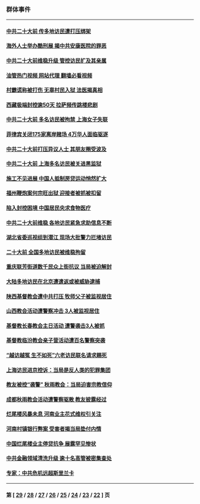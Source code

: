 ### 群体事件
---
#### [中共二十大前 传多地访民遭打压绑架](../../pages/ncid279/n13843740.md?10130845) 
#### [海外人士举办酷刑展 揭中共安康医院的罪恶](../../pages/ncid279/n13842499.md?10130845) 
#### [中共二十大前维稳升级 管控访民扩及其亲属](../../pages/ncid279/n13842240.md?10130845) 
#### [油管热门视频 网站代理 翻墙必看视频](http://209.222.30.114:81/youtube.html?10130845)
#### [村霸谎称被打伤 无辜村民入狱 法医揭真相](../../pages/ncid279/n13838149.md?10130845) 
#### [西藏极端封控逾50天 拉萨频传跳楼悲剧](../../pages/ncid279/n13836551.md?10130845) 
#### [中共二十大前 多名访民被拘禁 上海女子失联](../../pages/ncid279/n13834363.md?10130845) 
#### [菲律宾关闭175家离岸赌场 4万华人面临驱逐](../../pages/ncid279/n13833169.md?10130845) 
#### [中共二十大前打压异议人士 其朋友圈受波及](../../pages/ncid279/n13833136.md?10130845) 
#### [中共二十大前 上海多名访民被关进黑监狱](../../pages/ncid279/n13829500.md?10130845) 
#### [施工不见进展 中国人抵制房贷运动悄然扩大](../../pages/ncid279/n13828435.md?10130845) 
#### [福州鞭炮案何宗旺出狱 迎接者被抓被扣留](../../pages/ncid279/n13824304.md?10130845) 
#### [陷入封控困境 中国居民央求食物医疗](../../pages/ncid279/n13823589.md?10130845) 
#### [中共二十大前维稳 各地访民紧急求助信息不断](../../pages/ncid279/n13822888.md?10130845) 
#### [湖北省委巡视组到潜江 现场大批警力拦堵访民](../../pages/ncid279/n13820243.md?10130845) 
#### [二十大前 全国多地访民被维稳拘留](../../pages/ncid279/n13819431.md?10130845) 
#### [重庆联芳街道数千民众上街抗议 当局被迫解封](../../pages/ncid279/n13812220.md?10130845) 
#### [大陆多地访民在北京遭遣返或被威胁逮捕](../../pages/ncid279/n13812104.md?10130845) 
#### [陕西基督教会遭中共打压 牧师父子被监视居住](../../pages/ncid279/n13811611.md?10130845) 
#### [山西教会活动遭警察冲击 3人被监视居住](../../pages/ncid279/n13808966.md?10130845) 
#### [基督教长春教会主日活动 遭警袭击3人被抓](../../pages/ncid279/n13806935.md?10130845) 
#### [基督教临汾教会亲子营活动遭百名警察突袭](../../pages/ncid279/n13806527.md?10130845) 
#### [“越访越冤 生不如死”六老访民联名请求赐死](../../pages/ncid279/n13805907.md?10130845) 
#### [上海访民进京控诉：当局是反人类的犯罪集团](../../pages/ncid279/n13803858.md?10130845) 
#### [教友被控“袭警” 秋雨教会：当局迫害宗教信仰](../../pages/ncid279/n13803563.md?10130845) 
#### [成都秋雨教会活动遭警察驱散 教友披露经过](../../pages/ncid279/n13802541.md?10130845) 
#### [烂尾楼风暴未息 河南业主花式维权引关注](../../pages/ncid279/n13794519.md?10130845) 
#### [河南村镇银行弊案 受害者揭当局垫付内情](../../pages/ncid279/n13791990.md?10130845) 
#### [中国烂尾楼业主停贷抗争 展露罕见惨状](../../pages/ncid279/n13787794.md?10130845) 
#### [中共金融领域清洗升级 逾十名高管被密集查处](../../pages/ncid279/n13782694.md?10130845) 
#### [专家：中共危机远超斯里兰卡](../../pages/ncid279/n13782248.md?10130845) 

---
#### 第 [ [29](./29.md?10130845) / [28](./28.md?10130845) / [27](./27.md?10130845) / [26](./26.md?10130845) / [25](./25.md?10130845) / [24](./24.md?10130845) / [23](./23.md?10130845) / [22](./22.md?10130845) ] 页
